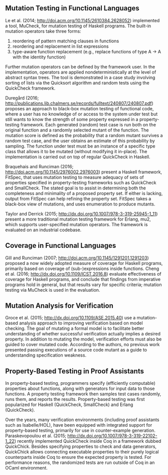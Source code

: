 Mutation Testing in Functional Languages
----------------------------------------

Le et al. (2014; http://doi.acm.org/10.1145/2610384.2628052) implemented a tool, MuCheck, for mutation testing of Haskell programs. The built-in mutation operators take three forms:

1. reordering of pattern matching clauses in functions
2. reordering and replacement in list expressions
3. type-aware function replacement (e.g., replace functions of type A -> A with the identity function)

Further mutation operators can be defined by the framework user. In the implementation, operators are applied nondeterministically at the level of abstract syntax trees. The tool is demonstrated in a case study involving sorting of lists via the Quicksort algorithm and random tests using the QuickCheck framework.

Duregård (2016; http://publications.lib.chalmers.se/records/fulltext/240807/240807.pdf) proposes an approach to black-box mutation testing of functional code, where a user has no knowledge of or access to the system under test but still wants to know the strength of some property expressed in a property-testing framework. Each generated (random) test case is run both on the original function and a randomly selected mutant of the function. The mutation score is defined as the probability that a random mutant survives a random test case, and the user obtains an estimate of this probability by sampling. The function under test must be an instance of a specific type class that allows it to be mutated (without modifying it in-place). The implementation is carried out on top of regular QuickCheck in Haskell.

Braquehais and Runciman (2016; http://doi.acm.org/10.1145/2976002.2976003) present a Haskell framework, FitSpec, that uses mutation testing to measure adequacy of sets of properties specified in property-testing frameworks such as QuickCheck and SmallCheck. The stated goal is to assist in determining both the completeness and minimality of a proposed property set. If either is lacking, output from FitSpec can help refining the property set. FitSpec takes a black-box view of mutations, and uses enumeration to produce mutants.

Taylor and Derrick (2015; http://dx.doi.org/10.1007/978-3-319-25945-1_11) present a more traditional mutation testing framework for Erlang, mu2, which supports user-specified mutation operators. The framework is evaluated on an industrial codebase.

Coverage in Functional Languages
--------------------------------

Gill and Runciman (2007; http://doi.acm.org/10.1145/1291201.1291203) proposed a now widely adopted measure of coverage for Haskell programs, primarily based on coverage of (sub-)expressions inside functions. Cheng et al. (2016; http://dx.doi.org/10.1109/ICST.2016.8) evaluate effectiveness of coverage for Haskell programs, and conclude that findings from imperative programs hold in general, but that results vary for specific criteria; mutation testing via MuCheck is used in the evaluation.

Mutation Analysis for Verification
----------------------------------

Groce et al. (2015; http://dx.doi.org/10.1109/ASE.2015.40) use a mutation-based analysis approach to improving verification based on model checking. The goal of mutating a formal model is to facilitate better understanding of whether successful verification actually implies a desired property. In addition to mutating the model, verification efforts must also be guided to cover mutated code. According to the authors, no previous work presented passing executions of a source code mutant as a guide to understanding specification weakness.

Property-Based Testing in Proof Assistants
------------------------------------------

In property-based testing, programmers specify (efficiently computable) properties about functions, along with generators for input data to those functions. A property testing framework then samples test cases randomly, runs them, and reports the results. Property-based testing was first popularized for Haskell (QuickCheck, SmallCheck) and Erlang (QuickCheck).

Over the years, many verification environments (including proof assistants such as Isabelle/HOL), have been equipped with integrated support for property-based testing, primarily for use in counter-example generation. Paraskevopoulou et al. (2015; http://dx.doi.org/10.1007/978-3-319-22102-1_22) recently implemented QuickCheck inside Coq in a framework dubbed QuickChick. Besides specifying properties to check and data generators, QuickChick allows connecting executable properties to their purely logical counterparts inside Coq to ensure the expected property is tested. For performance reasons, the randomized tests are run outside of Coq in an OCaml environment. 
